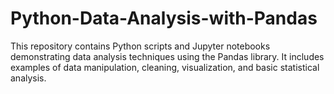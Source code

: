 # Python-Data-Analysis-with-Pandas
This repository contains Python scripts and Jupyter notebooks demonstrating data analysis techniques using the Pandas library. It includes examples of data manipulation, cleaning, visualization, and basic statistical analysis.
